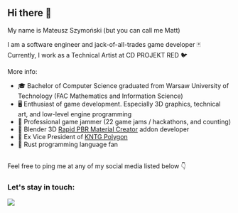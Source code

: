 ## Hi there 👋

My name is Mateusz Szymoński (but you can call me Matt) <br/>

I am a software engineer and jack-of-all-trades game developer 🃏 <br/>
Currently, I work as a Technical Artist at CD PROJEKT RED 🐦 <br/>

More info:
- 🎓 Bachelor of Computer Science graduated from Warsaw University of Technology (FAC Mathematics and Information Science) <br/>
- 🖥️ Enthusiast of game development. Especially 3D graphics, technical art, and low-level engine programming <br/>
- 🍇 Professional game jammer (22 game jams / hackathons, and counting) <br/>
- 🎨 Blender 3D [Rapid PBR Material Creator] addon developer <br/>
- 🎩 Ex Vice President of [KNTG Polygon] <br/>
- 🦀 Rust programming language fan <br/><br/>

Feel free to ping me at any of my social media listed below 👇 <br/>

### Let's stay in touch:
![](./README_contact_links.svg)

[KNTG Polygon]: https://kntgpolygon.pl/
[Rapid PBR Material Creator]: https://blendermarket.com/products/RapidPBRMaterialCreator
